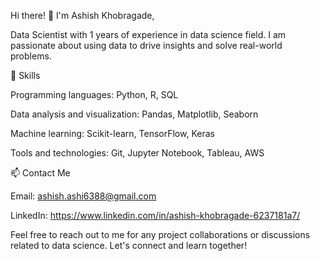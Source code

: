 Hi there! 👋 I'm Ashish Khobragade, 

Data Scientist with 1 years of experience in data science field. I am passionate about using data to drive insights and solve real-world problems.

🌱 Skills

Programming languages: Python, R, SQL

Data analysis and visualization: Pandas, Matplotlib, Seaborn

Machine learning: Scikit-learn, TensorFlow, Keras

Tools and technologies: Git, Jupyter Notebook, Tableau, AWS

📫 Contact Me

Email: ashish.ashi6388@gmail.com

LinkedIn: https://www.linkedin.com/in/ashish-khobragade-6237181a7/

Feel free to reach out to me for any project collaborations or discussions related to data science. Let's connect and learn together!
